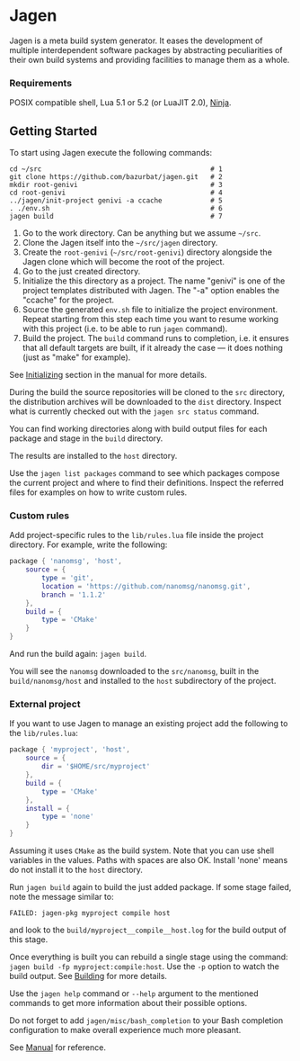 # Jagen

Jagen is a meta build system generator. It eases the development of multiple
interdependent software packages by abstracting peculiarities of their own
build systems and providing facilities to manage them as a whole.

### Requirements

POSIX compatible shell, Lua 5.1 or 5.2 (or LuaJIT 2.0), [Ninja](https://ninja-build.org/).

## Getting Started

To start using Jagen execute the following commands:

```
cd ~/src                                          # 1
git clone https://github.com/bazurbat/jagen.git   # 2
mkdir root-genivi                                 # 3
cd root-genivi                                    # 4
../jagen/init-project genivi -a ccache            # 5
. ./env.sh                                        # 6
jagen build                                       # 7
```

1. Go to the work directory. Can be anything but we assume `~/src`.
2. Clone the Jagen itself into the `~/src/jagen` directory.
3. Create the `root-genivi` (`~/src/root-genivi`) directory alongside the Jagen
   clone which will become the root of the project.
4. Go to the just created directory.
5. Initialize the this directory as a project. The name "genivi" is one of the
   project templates distributed with Jagen. The "-a" option enables the
   "ccache" for the project.
6. Source the generated `env.sh` file to initialize the project environment.
   Repeat starting from this step each time you want to resume working with
   this project (i.e. to be able to run `jagen` command).
7. Build the project. The `build` command runs to completion, i.e. it ensures
   that all default targets are built, if it already the case — it does nothing
   (just as "make" for example).

See [Initializing](doc/Initializing.md) section in the manual for more details.

During the build the source repositories will be cloned to the `src` directory,
the distribution archives will be downloaded to the `dist` directory. Inspect
what is currently checked out with the `jagen src status` command.

You can find working directories along with build output files for each package
and stage in the `build` directory.

The results are installed to the `host` directory.

Use the `jagen list packages` command to see which packages compose the current
project and where to find their definitions. Inspect the referred files for
examples on how to write custom rules.

### Custom rules

Add project-specific rules to the `lib/rules.lua` file inside the project
directory. For example, write the following:

```lua
package { 'nanomsg', 'host',
    source = {
        type = 'git',
        location = 'https://github.com/nanomsg/nanomsg.git',
        branch = '1.1.2'
    },
    build = {
        type = 'CMake'
    }
}
```

And run the build again: `jagen build`.

You will see the `nanomsg` downloaded to the `src/nanomsg`, built in the
`build/nanomsg/host` and installed to the `host` subdirectory of the project.

### External project

If you want to use Jagen to manage an existing project add the following to the
`lib/rules.lua`:

```lua
package { 'myproject', 'host',
    source = {
        dir = '$HOME/src/myproject'
    },
    build = {
        type = 'CMake'
    },
    install = {
        type = 'none'
    }
}
```

Assuming it uses `CMake` as the build system. Note that you can use shell
variables in the values. Paths with spaces are also OK. Install 'none' means do
not install it to the `host` directory.

Run `jagen build` again to build the just added package. If some stage failed,
note the message similar to:
```
FAILED: jagen-pkg myproject compile host
```
and look to the `build/myproject__compile__host.log` for the build output of
this stage.

Once everything is built you can rebuild a single stage using the command:
`jagen build -fp myproject:compile:host`. Use the `-p` option to watch the
build output. See [Building](doc/Building.md) for more details.

Use the `jagen help` command or `--help` argument to the mentioned commands to
get more information about their possible options.

Do not forget to add `jagen/misc/bash_completion` to your Bash completion
configuration to make overall experience much more pleasant.

See [Manual](doc/Manual.md) for reference.
